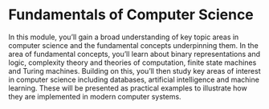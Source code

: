 # Fundamentals of Computer Science
In this module, you’ll gain a broad understanding
of key topic areas in computer science and the
fundamental concepts underpinning them. In the
area of fundamental concepts, you’ll learn about
binary representations and logic, complexity
theory and theories of computation, finite state
machines and Turing machines. Building on this,
you’ll then study key areas of interest in computer
science including databases, artificial intelligence
and machine learning. These will be presented
as practical examples to illustrate how they are
implemented in modern computer systems.
